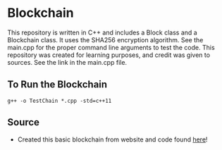 # Blockchain
This repository is written in C++ and includes a Block class and a Blockchain class. It uses the SHA256 encryption algorithm. See the main.cpp for the proper command line arguments to test the code. This repository was created for learning purposes, and credit was given to sources. See the link in the main.cpp file.

## To Run the Blockchain
```
g++ -o TestChain *.cpp -std=c++11
```
## Source
* Created this basic blockchain from website and code found [here](https://davenash.com/2017/10/build-a-blockchain-with-c)!

